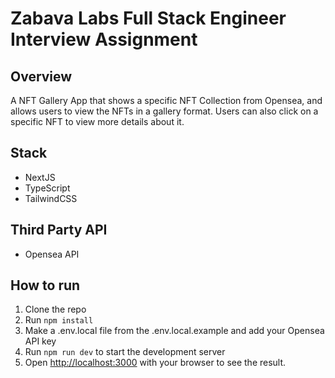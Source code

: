 # Zabava Labs Full Stack Engineer Interview Assignment

## Overview

A NFT Gallery App that shows a specific NFT Collection from Opensea, and allows users to view the NFTs in a gallery format. Users can also click on a specific NFT to view more details about it.

## Stack

- NextJS
- TypeScript
- TailwindCSS

## Third Party API

- Opensea API

## How to run

1. Clone the repo
2. Run `npm install`
3. Make a .env.local file from the .env.local.example and add your Opensea API key
4. Run `npm run dev` to start the development server
5. Open [http://localhost:3000](http://localhost:3000) with your browser to see the result.
